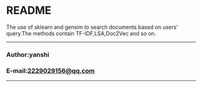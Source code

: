 README
===========================
The use of sklearn and gensim to search documents based on users' query.The methods contain TF-IDF,LSA,Doc2Vec and so on.
****
### Author:yanshi
### E-mail:2229029156@qq.com
****